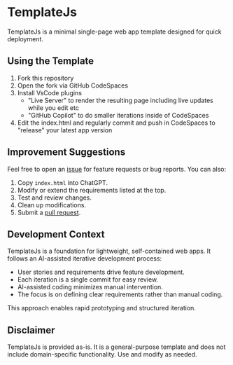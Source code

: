 # TemplateJs

TemplateJs is a minimal single-page web app template designed for quick deployment. 

## Using the Template

1. Fork this repository
2. Open the fork via GitHub CodeSpaces
3. Install VsCode plugins
   - "Live Server" to render the resulting page including live updates while you edit etc
   - "GitHub Copilot" to do smaller iterations inside of CodeSpaces
4. Edit the index.html and regularly commit and push in CodeSpaces to "release" your latest app version 

## Improvement Suggestions

Feel free to open an [issue](https://github.com/cs-util/TemplateJs/issues) for feature requests or bug reports. You can also:
1. Copy `index.html` into ChatGPT.
2. Modify or extend the requirements listed at the top.
3. Test and review changes.
4. Clean up modifications.
5. Submit a [pull request](https://github.com/cs-util/TemplateJs/pulls).

## Development Context

TemplateJs is a foundation for lightweight, self-contained web apps.
It follows an AI-assisted iterative development process:

- User stories and requirements drive feature development.
- Each iteration is a single commit for easy review.
- AI-assisted coding minimizes manual intervention.
- The focus is on defining clear requirements rather than manual coding.

This approach enables rapid prototyping and structured iteration.

## Disclaimer

TemplateJs is provided as-is. It is a general-purpose template and does not include domain-specific functionality. Use and modify as needed.